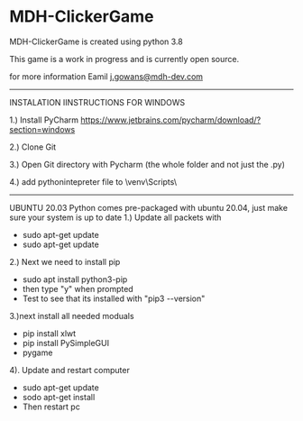 # MDH-ClickerGame
 MDH-ClickerGame is created using python 3.8
 
 This game is a work in progress and is currently open source.
 
 for more information Eamil j.gowans@mdh-dev.com
 
 -----------------------------------------------------------------------------
 
 INSTALATION IINSTRUCTIONS FOR WINDOWS

1.) Install PyCharm https://www.jetbrains.com/pycharm/download/?section=windows

2.) Clone Git

3.) Open Git directory with Pycharm (the whole folder and not just the .py)

4.) add pythonintepreter file to \venv\Scripts\ 

-------------------------------------------------------------------------

UBUNTU 20.03
Python comes pre-packaged with ubuntu 20.04, just make sure your system is up  to date
1.) Update all packets with
  - sudo apt-get update
  - sudo apt-get update

2.) Next we need to install pip
 - sudo apt install python3-pip
 - then type "y" when prompted
 - Test to see that its installed with "pip3 --version"

3.)next install all needed moduals
 - pip install xlwt
 - pip install PySimpleGUI
 - pygame

4). Update and restart computer
 - sudo apt-get update
 - sodo apt-get install
 - Then restart pc



